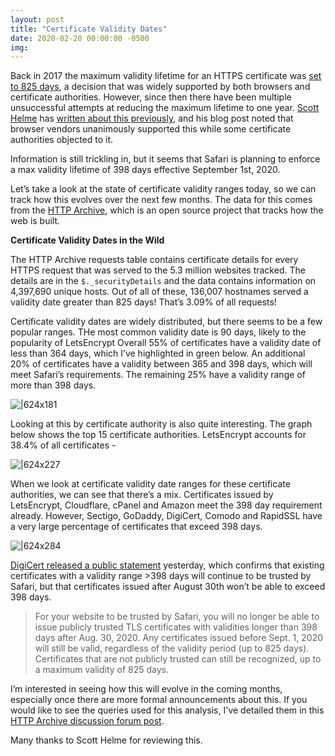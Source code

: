 ```yaml
---
layout: post
title: "Certificate Validity Dates"
date: 2020-02-20 00:00:00 -0500
img: 
---
```

Back in 2017 the maximum validity lifetime for an HTTPS certificate was [set to 825 days](https://cabforum.org/2017/03/17/ballot-193-825-day-certificate-lifetimes/), a decision that was widely supported by both browsers and certificate authorities. However, since then there have been multiple unsuccessful attempts at reducing the maximum lifetime to one year. [Scott Helme](https://twitter.com/Scott_Helme) has [written about this previously](https://scotthelme.co.uk/ballot-sc22-reduce-certificate-lifetimes/), and his blog post noted that browser vendors unanimously supported this while some certificate authorities objected to it.

Information is still trickling in, but it seems that Safari is planning to enforce a max validity lifetime of 398 days effective September 1st, 2020.



Let’s take a look at the state of certificate validity ranges today, so we can track how this evolves over the next few months. The data for this comes from the [HTTP Archive](https://httparchive.org), which is an open source project that tracks how the web is built. 

**Certificate Validity Dates in the Wild**

The HTTP Archive requests table contains certificate details for every HTTPS request that was served to the 5.3 million websites tracked. The details are in the `$._securityDetails` and the data contains information on 4,397,690 unique hosts. Out of all of these, 136,007 hostnames served a validity date greater than 825 days! That’s 3.09% of all requests!

Certificate validity dates are widely distributed, but there seems to be a few popular ranges. THe most common validity date is 90 days, likely to the popularity of LetsEncrypt Overall 55% of certificates have a validity date of less than 364 days, which I’ve highlighted in green below. An additional 20% of certificates have a validity between 365 and 398 days, which will meet Safari’s requirements. The remaining 25% have a validity range of more than 398 days.

![|624x181](https://lh6.googleusercontent.com/AOBjFo3j8o70P2yGzR0HGLyJ28q1MxwwsLCW3HkDU9_5lCdxPLyRjioJfnKCHGr4sgLQNTS9MDJwQxKb9kcQtDBztwXX1CpIjdvrP_K3fHsKr-3KOeukfoMaWSbmKWll1fkBMM2E)

Looking at this by certificate authority is also quite interesting. The graph below shows the top 15 certificate authorities. LetsEncrypt accounts for 38.4% of all certificates -

![|624x227](https://lh6.googleusercontent.com/tmVhJjeDtjJatp4JQ2G030Xqy4zar5WP3oOq-oXmSNau8yg1uUJLXMpNwTntspj_9myJGGYZ0pwe96YYS47aZBP99TQl7Y00m1WC-YHlOnGIw0BvbMEPjCpnEkFCMBtq5nRQ3xiF)

When we look at certificate validity date ranges for these certificate authorities, we can see that there’s a mix. Certificates issued by LetsEncrypt, Cloudflare, cPanel and Amazon meet the 398 day requirement already. However, Sectigo, GoDaddy, DigiCert, Comodo and RapidSSL have a very large percentage of certificates that exceed 398 days. 

![|624x284](https://lh6.googleusercontent.com/tNsRLp4kNsUJ55xIHvynO_7-pxNKooBth07BFajaVIODH1vZvlvswd_gA72N3rAvj8Ke4Z_DxW6ogi7Sworl4V8SRN0e4MePBE5xsV_nvC8fho0dyKM96GBgh_9R7puv5KE_j0up)

[DigiCert released a public statement](https://www.digicert.com/position-on-1-year-certificates/) yesterday, which confirms that existing certificates with a validity range >398 days will continue to be trusted by Safari, but that certificates issued after August 30th won’t be able to exceed 398 days.

> For your website to be trusted by Safari, you will no longer be able to issue publicly trusted TLS certificates with validities longer than 398 days after Aug. 30, 2020. Any certificates issued before Sept. 1, 2020 will still be valid, regardless of the validity period (up to 825 days). Certificates that are not publicly trusted can still be recognized, up to a maximum validity of 825 days. 

I’m interested in seeing how this will evolve in the coming months, especially once there are more formal announcements about this. If you would like to see the queries used for this analysis, I've detailed them in this [HTTP Archive discussion forum post](https://discuss.httparchive.org/t/certificate-validity-dates/1874).

Many thanks to Scott Helme for reviewing this.

